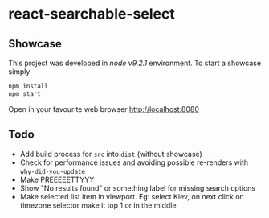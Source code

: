 # react-searchable-select

## Showcase

This project was developed in *node v9.2.1* environment. To start a showcase simply

```bash
npm install
npm start
```

Open in your favourite web browser [http://localhost:8080](http://localhost:8080)

## Todo

- Add build process for `src` into `dist` (without showcase)
- Check for performance issues and avoiding possible re-renders with `why-did-you-update`
- Make PREEEEETTYYY
- Show "No results found" or something label for missing search options
- Make selected list item in viewport. Eg: select Kiev, on next click on timezone selector make it top 1 or in the middle
